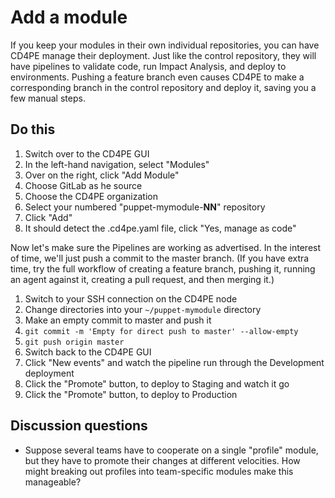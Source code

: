 # Add a module

If you keep your modules in their own individual repositories, you can have CD4PE manage their deployment.  Just like the control repository, they will have pipelines to validate code, run Impact Analysis, and deploy to environments.  Pushing a feature branch even causes CD4PE to make a corresponding branch in the control repository and deploy it, saving you a few manual steps.

## Do this

1. Switch over to the CD4PE GUI
1. In the left-hand navigation, select "Modules"
1. Over on the right, click "Add Module"
1. Choose GitLab as he source
1. Choose the CD4PE organization
1. Select your numbered "puppet-mymodule-**NN**" repository
1. Click "Add"
1. It should detect the .cd4pe.yaml file, click "Yes, manage as code"

Now let's make sure the Pipelines are working as advertised.  In the interest of time, we'll just push a commit to the master branch.  (If you have extra time, try the full workflow of creating a feature branch, pushing it, running an agent against it, creating a pull request, and then merging it.)

1. Switch to your SSH connection on the CD4PE node
1. Change directories into your `~/puppet-mymodule` directory
1. Make an empty commit to master and push it
1. `git commit -m 'Empty for direct push to master' --allow-empty`
1. `git push origin master`
1. Switch back to the CD4PE GUI
1. Click "New events" and watch the pipeline run through the Development deployment
1. Click the "Promote" button, to deploy to Staging and watch it go
1. Click the "Promote" button, to deploy to Production

## Discussion questions

* Suppose several teams have to cooperate on a single "profile" module, but they have to promote their changes at different velocities.  How might breaking out profiles into team-specific modules make this manageable?
